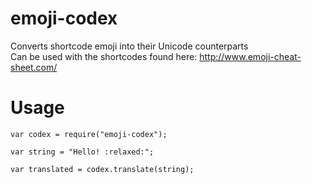 emoji-codex
==========

Converts shortcode emoji into their Unicode counterparts<br />
Can be used with the shortcodes found here: 
http://www.emoji-cheat-sheet.com/

Usage 
=====

```
var codex = require("emoji-codex"); 

var string = "Hello! :relaxed:";

var translated = codex.translate(string);
```
